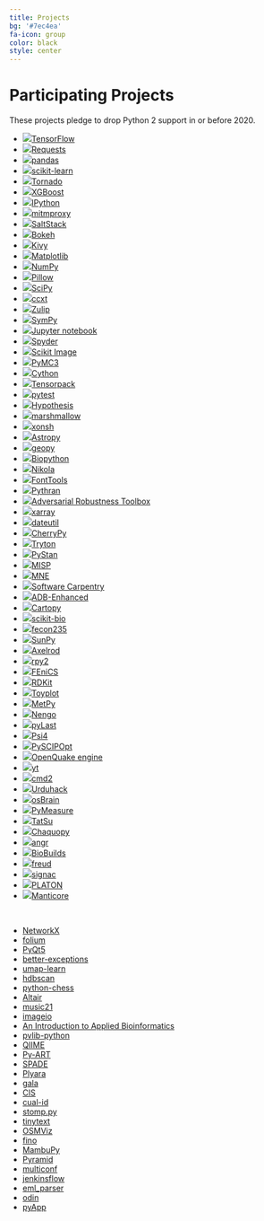 ```yaml
---
title: Projects
bg: '#7ec4ea'
fa-icon: group
color: black
style: center
---
```


# Participating Projects

These projects pledge to drop Python 2 support in or before 2020.

- [![](assets/tensorflow.png)TensorFlow](https://www.tensorflow.org/)
- [![](assets/requests.png)Requests](https://github.com/kennethreitz/requests)
- [![](assets/pandas.png)pandas](https://pandas.pydata.org/)
- [![](assets/scikit-learn.png)scikit-learn](https://scikit-learn.org/)
- [![](assets/tornado.png)Tornado](http://www.tornadoweb.org/)
- [![](assets/xgboost.png)XGBoost](https://xgboost.ai/)
- [![](assets/ipython.png)IPython](https://ipython.org)
- [![](assets/mitmproxy.png)mitmproxy](https://mitmproxy.org/)
- [![](assets/saltstack.png)SaltStack](https://github.com/saltstack/salt)
- [![](assets/bokeh.png)Bokeh](https://github.com/bokeh/bokeh)
- [![](assets/kivy.png)Kivy](https://kivy.org/)
- [![](assets/matplotlib.png)Matplotlib](https://matplotlib.org/)
- [![](assets/numpylogoicon.png)NumPy](https://www.numpy.org/)
- [![](assets/pillow.png)Pillow](https://github.com/python-pillow/Pillow)
- [![](assets/scipyshiny_small.png)SciPy](https://www.scipy.org/)
- [![](assets/ccxt.png)ccxt](https://github.com/ccxt/ccxt)
- [![](assets/zulip.png)Zulip](https://zulip.org)
- [![](assets/sympy.png)SymPy](https://www.sympy.org/)
- [![](assets/jupyter.png)Jupyter notebook](https://jupyter.org)
- [![](assets/spyder.png)Spyder](https://www.spyder-ide.org)
- [![](assets/scikit-image.png)Scikit Image](http://scikit-image.org/)
- [![](assets/pymc3.png)PyMC3](https://github.com/pymc-devs/pymc3)
- [![](https://cython.org/logo/cython-logo-C.svg)Cython](https://cython.org/)
- [![](assets/tensorpack.png)Tensorpack](https://github.com/tensorpack/tensorpack)
- [![](assets/pytest1.png)pytest](https://docs.pytest.org/en/latest)
- [![](assets/hypothesis.png)Hypothesis](https://hypothesis.readthedocs.io/)
- [![](assets/marshmallow.png)marshmallow](https://github.com/marshmallow-code/marshmallow)
- [![](assets/xonsh.png)xonsh](http://xon.sh)
- [![](assets/astropy.png)Astropy](https://www.astropy.org/)
- [![](assets/geopy.png)geopy](https://geopy.readthedocs.io/)
- [![](assets/biopython.png)Biopython](https://biopython.org/)
- [![](assets/nikola.png)Nikola](https://getnikola.com)
- [![](assets/fonttools.png)FontTools](https://github.com/fonttools/fonttools)
- [![](assets/pythran.png)Pythran](https://github.com/serge-sans-paille/pythran)
- [![](assets/art_logo.png)Adversarial Robustness Toolbox](https://github.com/IBM/adversarial-robustness-toolbox)
- [![](assets/xarray.png)xarray](https://xarray.pydata.org/)
- [![](assets/dateutil.png)dateutil](https://github.com/dateutil/dateutil)
- [![](//cherrypy.org/images/cherrypy.png)CherryPy](https://cherrypy.org/)
- [![](assets/tryton.png)Tryton](https://www.tryton.org/)
- [![](assets/pystan.png)PyStan](https://github.com/stan-dev/pystan)
- [![](assets/misp.png)MISP](https://github.com/MISP/MISP)
- [![](assets/mne.png)MNE](https://www.martinos.org/mne/stable/index.html)
- [![](assets/swcarpentry.png)Software Carpentry](https://software-carpentry.org)
- [![](assets/adb_enhanced.png)ADB-Enhanced](https://github.com/ashishb/adb-enhanced)
- [![](assets/cartopy.png)Cartopy](https://scitools.org.uk/cartopy/docs/latest/)
- [![](assets/skbio.png)scikit-bio](http://scikit-bio.org)
- [![](assets/fecon235.png)fecon235](https://github.com/rsvp/fecon235)
- [![](assets/sunpy.png)SunPy](https://sunpy.org/)
- [![](assets/axelrod.png)Axelrod](https://github.com/Axelrod-Python/Axelrod)
- [![](assets/rpy2_logo_64x64.png)rpy2](https://rpy2.bitbucket.io)
- [![](assets/fenics.png)FEniCS](https://fenicsproject.org/)
- [![](assets/rdkit.png)RDKit](https://github.com/rdkit/rdkit)
- [![](assets/toyplot-256x256.png)Toyplot](https://github.com/sandialabs/toyplot)
- [![](assets/metpy.png)MetPy](https://unidata.github.io/MetPy)
- [![](assets/nengo.png)Nengo](https://www.nengo.ai/)
- [![](assets/pylast.png)pyLast](https://github.com/pylast/pylast)
- [![](assets/psi4square.png)Psi4](http://psicode.org/)
- [![](assets/pyscipopt.png)PySCIPOpt](https://github.com/SCIP-Interfaces/PySCIPOpt)
- [![](assets/openquake.png)OpenQuake engine](https://github.com/gem/oq-engine)
- [![](assets/yt.png)yt](https://yt-project.org/)
- [![](assets/cmd2.png)cmd2](https://github.com/python-cmd2/cmd2)
- [![](https://urduhack.readthedocs.io/en/stable/_static/urduhack.png)Urduhack](https://github.com/urduhack/urduhack)
- [![](assets/osbrain.png)osBrain](https://github.com/opensistemas-hub/osbrain)
- [![](assets/pymeasure.png)PyMeasure](https://github.com/ralph-group/pymeasure)
- [![](assets/tatsu.png)TatSu](https://tatsu.readthedocs.io/)
- [![](assets/chaquopy.png)Chaquopy](https://chaquo.com/chaquopy/)
- [![](assets/angr.png)angr](http://angr.io/)
- [![](assets/biobuilds.png)BioBuilds](https://www.biobuilds.org/)
- [![](assets/freud.png)freud](https://github.com/glotzerlab/freud)
- [![](assets/signac.png)signac](https://signac.io)
- [![](assets/platon.png)PLATON](https://github.com/ideasrule/platon)
- [![](assets/manticore.png)Manticore](https://github.com/trailofbits/manticore)

<!-- Adding a new project with a logo? They're roughly sorted by GitHub stars.
Try to insert yours in order. We use judgment for projects not on GiHhub, and
for some that aren't directly comparable. -->

&nbsp; <!--break separating project with image from without -->

- [NetworkX](https://github.com/networkx/networkx)
- [folium](https://github.com/python-visualization/folium)
- [PyQt5](https://www.riverbankcomputing.com/software/pyqt/download5)
- [better-exceptions](https://github.com/qix-/better-exceptions)
- [umap-learn](https://github.com/lmcinnes/umap)
- [hdbscan](https://github.com/scikit-learn-contrib/hdbscan)
- [python-chess](https://github.com/niklasf/python-chess)
- [Altair](https://github.com/ellisonbg/altair)
- [music21](http://web.mit.edu/music21/)
- [imageio](https://imageio.github.io)
- [An Introduction to Applied Bioinformatics](http://readiab.org)
- [pvlib-python](https://github.com/pvlib/pvlib-python)
- [QIIME](http://qiime.org)
- [Py-ART](https://arm-doe.github.io/pyart/)
- [SPADE](https://github.com/javipalanca/spade)
- [Plyara](https://plyara.readthedocs.io/en/latest/)
- [gala](https://gala.readthedocs.io)
- [CIS](https://github.com/cedadev/cis)
- [cual-id](https://github.com/johnchase/cual-id)
- [stomp.py](https://github.com/jasonrbriggs/stomp.py)
- [tinytext](https://github.com/hugovk/tinytext)
- [OSMViz](https://github.com/hugovk/osmviz)
- [fino](https://github.com/hugovk/fino)
- [MambuPy](https://github.com/jstitch/MambuPy)
- [Pyramid](https://trypyramid.com)
- [multiconf](https://github.com/lhupfeldt/multiconf)
- [jenkinsflow](https://github.com/lhupfeldt/jenkinsflow)
- [eml_parser](https://github.com/GOVCERT-LU/eml_parser)
- [odin](https://github.com/python-odin/odin)
- [pyApp](https://github.com/timsavage/pyapp)

<!-- Adding a new project without a logo? They're roughly sorted by Github stars.
Try to insert yours in order. We use judgment for projects not on Github, and
for some that aren't directly comparable. -->
